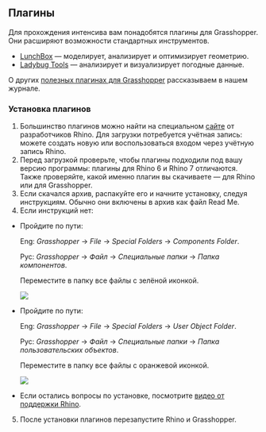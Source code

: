 ## Плагины

Для прохождения интенсива вам понадобятся плагины для Grasshopper. Они расширяют возможности стандартных инструментов.

- [LunchBox](https://www.food4rhino.com/app/lunchbox) — моделирует, анализирует и оптимизирует геометрию.
- [Ladybug Tools](https://www.food4rhino.com/en/app/ladybug-tools) — анализирует и визуализирует погодные данные.

О других [полезных плагинах для Grasshopper](https://softculture.cc/blog/entries/articles/kollektsiya-plaginov-grasshopper) рассказываем в нашем журнале.

### Установка плагинов

1. Большинство плагинов можно найти на специальном [сайте](https://www.food4rhino.com/en) от разработчиков Rhino. Для загрузки потребуется учётная запись: можете создать новую или воспользоваться входом через учётную запись Rhino.
2. Перед загрузкой проверьте, чтобы плагины подходили под вашу версию программы: плагины для Rhino 6 и Rhino 7 отличаются. Также проверяйте, какой именно плагин вы скачиваете — для Rhino или для Grasshopper.
3. Если скачался архив, распакуйте его и начните установку, следуя инструкциям. Обычно они включены в архив как файл Read Me.
4. Если инструкций нет:

- Пройдите по пути:

     Eng: _Grasshopper_ → _File_ → _Special Folders_ → _Components Folder_.

     Рус: _Grasshopper_ → _Файл_ → _Специальные папки_ → _Папка компонентов_.

     Переместите в папку все файлы с зелёной иконкой.

    ![](/img/ARG_3/1648040399_green.jpeg)

- Пройдите по пути:

     Eng: _Grasshopper_ → _File_ → _Special Folders_ → _User Object Folder_.

     Рус: _Grasshopper_ → _Файл_ → _Специальные папки_ → _Папка пользовательских объектов_.

     Переместите в папку все файлы с оранжевой иконкой.

    ![](/img/ARG_3/1655894399_orange.jpeg)

- Если остались вопросы по установке, посмотрите [видео от поддержки Rhino](https://www.food4rhino.com/s3fs-images/f4r/images/faq/installing_a_grasshopper_plugin.mp4).

5. После установки плагинов перезапустите Rhino и Grasshopper.
